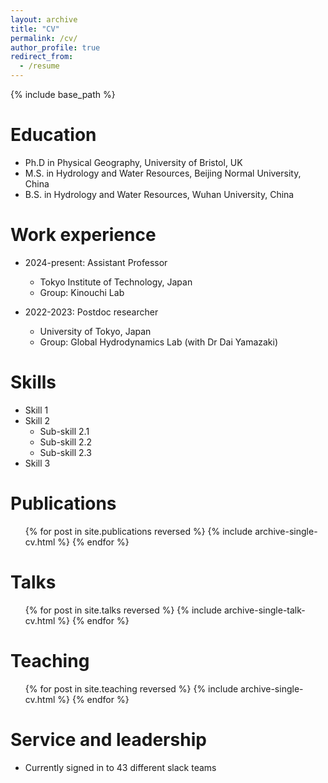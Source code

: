 ```yaml
---
layout: archive
title: "CV"
permalink: /cv/
author_profile: true
redirect_from:
  - /resume
---
```


{% include base_path %}

Education
======
* Ph.D in Physical Geography, University of Bristol, UK
* M.S. in Hydrology and Water Resources, Beijing Normal University, China
* B.S. in Hydrology and Water Resources, Wuhan University, China

Work experience
======
* 2024-present: Assistant Professor
  * Tokyo Institute of Technology, Japan
  * Group: Kinouchi Lab 

* 2022-2023: Postdoc researcher
  * University of Tokyo, Japan
  * Group: Global Hydrodynamics Lab (with Dr Dai Yamazaki)
  
Skills
======
* Skill 1
* Skill 2
  * Sub-skill 2.1
  * Sub-skill 2.2
  * Sub-skill 2.3
* Skill 3

Publications
======
  <ul>{% for post in site.publications reversed %}
    {% include archive-single-cv.html %}
  {% endfor %}</ul>
  
Talks
======
  <ul>{% for post in site.talks reversed %}
    {% include archive-single-talk-cv.html  %}
  {% endfor %}</ul>
  
Teaching
======
  <ul>{% for post in site.teaching reversed %}
    {% include archive-single-cv.html %}
  {% endfor %}</ul>
  
Service and leadership
======
* Currently signed in to 43 different slack teams
